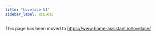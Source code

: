 ```yaml
---
title: "Lovelace UI"
sidebar_label: はじめに
---
```


This page has been moved to https://www.home-assistant.io/lovelace/

<script>document.location = 'https://www.home-assistant.io/lovelace/';</script>
